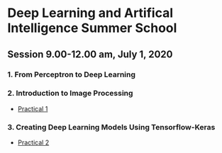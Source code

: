 # Deep Learning and Artifical Intelligence Summer School 

## Session 9.00-12.00 am, July 1, 2020
### 1. From Perceptron to Deep Learning

### 2. Introduction to Image Processing
- [Practical 1](https://github.com/phonamnuaisuk/DLAI/blob/master/1IntroDLAI3(July2020).pdf)

### 3. Creating Deep Learning Models Using Tensorflow-Keras
- [Practical 2](https://github.com/phonamnuaisuk/DLAI/blob/master/1IntroDLAI3(July2020).pdf)

